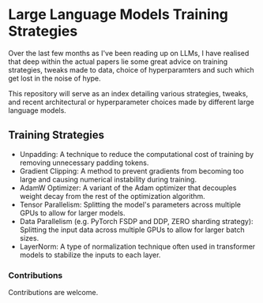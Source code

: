 # Large Language Models Training Strategies

Over the last few months as I've been reading up on LLMs, I have realised that deep within the actual papers lie some great advice on training strategies, tweaks made to data, choice of hyperparamters and such which get lost in the noise of hype. 

This repository will serve as an index detailing various strategies, tweaks, and recent architectural or hyperparameter choices made by different large language models. 


## Training Strategies

- Unpadding: A technique to reduce the computational cost of training by removing unnecessary padding tokens.
- Gradient Clipping: A method to prevent gradients from becoming too large and causing numerical instability during training.
- AdamW Optimizer: A variant of the Adam optimizer that decouples weight decay from the rest of the optimization algorithm.
- Tensor Parallelism: Splitting the model's parameters across multiple GPUs to allow for larger models.
- Data Parallelism (e.g. PyTorch FSDP and DDP, ZERO sharding strategy): Splitting the input data across multiple GPUs to allow for larger batch sizes.
- LayerNorm: A type of normalization technique often used in transformer models to stabilize the inputs to each layer.


### Contributions

Contributions are welcome. 